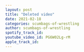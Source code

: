 ```yaml
---
layout: post
title: "Deleted video"
date: 2021-02-18
categories: scumbags-of-wrestling
author: scumbags-of-wrestling
spotify_track_id: 
youtube_video_id: PG6W02Lg-rM
apple_track_id: 
---
```

